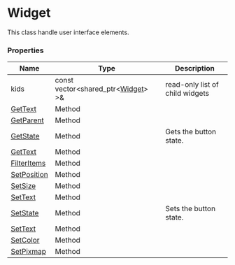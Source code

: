 # Widget #
This class handle user interface elements.

### Properties ###

| Name | Type | Description
|---|---|---|
| kids | const vector<shared_ptr<[Widget](API_Widget.md)\> \>& | read-only list of child widgets |
| [GetText](CPP_Widget_GetText.md) | Method | |
| [GetParent](CPP_Widget_GetParent.md) | Method | |
| [GetState](CPP_Widget_GetState.md) | Method | Gets the button state. |
| [GetText](CPP_Widget_GetText.md) | Method | |
| [FilterItems](CPP_Widget_FilterItems.md) | Method | |
| [SetPosition](CPP_Widget_SetPosition.md) | Method | |
| [SetSize](CPP_Widget_SetSize.md) | Method | |
| [SetText](CPP_Widget_SetText.md) | Method | |
| [SetState](CPP_Widget_SetState.md) | Method | Sets the button state. |
| [SetText](CPP_Widget_SetText.md) | Method | |
| [SetColor](CPP_Widget_SetColor.md) | Method | |
| [SetPixmap](CPP_Widget_SetPixmap.md) | Method | |
